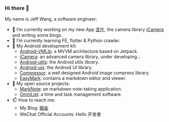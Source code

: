### Hi there 👋

My name is Jeff Wang, a software engineer:

- 🔭 I’m currently working on my new App [言叶](https://play.google.com/store/apps/details?id=me.shouheng.beauty), the camera library [iCamera](https://github.com/Shouheng88/iCamera) and writing some blogs.
- 🌱 I’m currently learning FE, flutter & Python crawler.
- 💼 My Android development kit: 
    - [Android-VMLib](https://github.com/Shouheng88/Android-VMLib): a MVVM architecture based on Jetpack.
    - [iCamera](https://github.com/Shouheng88/iCamera): an advanced camera library, under developing...
    - [Android-utils](https://github.com/Shouheng88/Android-utils): the Android utils library.
    - [Android-uix](https://github.com/Shouheng88/Android-uix): the Android UI library.
    - [Compressor](https://github.com/Shouheng88/Compressor): a well designed Android image compress library.
    - [EasyMark](https://github.com/Shouheng88/EasyMark): contains a markdown editor and viewer.
- 🍩 My open source projects:
    - [MarkNote](https://github.com/Shouheng88/MarkNote): an markdown note-taking application.
    - [OmniList](https://github.com/Shouheng88/OmniList): a time and task management software.
- 📫 How to reach me:
    - My Blog: [掘金](https://juejin.im/user/3685218704691469)
    - WeChat Official Accounts: Hello 开发者
